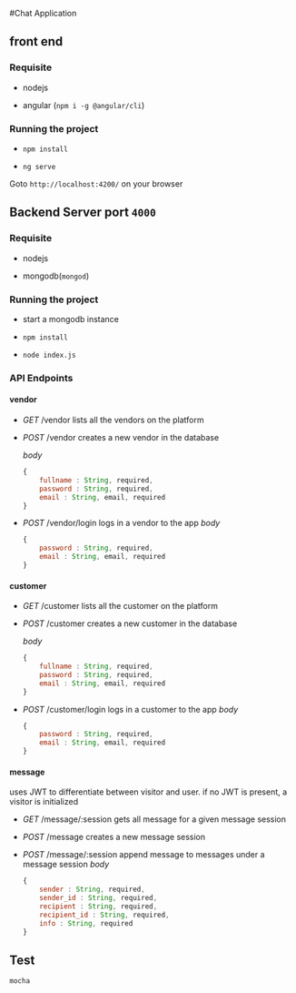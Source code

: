 #Chat Application

## front end

### Requisite

- nodejs

- angular (`npm i -g @angular/cli`)

### Running the project

- `npm install`

- `ng serve`
 
Goto `http://localhost:4200/` on your browser

## Backend Server port `4000`

### Requisite

- nodejs

- mongodb(`mongod`)


### Running the project

- start a mongodb instance

- `npm install`

- `node index.js`

### API Endpoints 

#### vendor

 - *GET* /vendor
    lists all the vendors on the platform

 - *POST* /vendor
    creates a new vendor in the database

    *body* 
    ```js
    {
        fullname : String, required,
        password : String, required,
        email : String, email, required        
    }
    ```

- *POST* /vendor/login
    logs in a vendor to the app
    *body* 
    ```js
    {
        password : String, required,
        email : String, email, required        
    }
    ```

#### customer

 - *GET* /customer
    lists all the customer on the platform

 - *POST* /customer
    creates a new customer in the database

    *body* 
    ```js
    {
        fullname : String, required,
        password : String, required,
        email : String, email, required        
    }
    ```

- *POST* /customer/login
    logs in a customer to the app
    *body* 
    ```js
    {
        password : String, required,
        email : String, email, required        
    }
    ```

#### message

uses JWT to differentiate between visitor and user. if no JWT is present, a visitor is initialized

 - *GET* /message/:session
    gets all message for a given message session

 - *POST* /message
    creates a new message session

 - *POST* /message/:session
    append message to messages under a message session
    *body* 
    ```js
    {
        sender : String, required,
        sender_id : String, required,
        recipient : String, required,
        recipient_id : String, required,
        info : String, required
    }
    ```

## Test

`mocha`